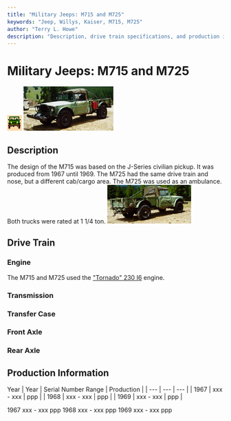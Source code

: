```yaml
---
title: "Military Jeeps: M715 and M725"
keywords: "Jeep, Willys, Kaiser, M715, M725"
author: "Terry L. Howe"
description: "Description, drive train specifications, and production information for the Kaiser Jeep M715/M725"
---
```


# Military Jeeps: M715 and M725
![military jeeps](/images/military.gif)
[![](/images/m715ft.jpg)](/images/m715f.jpg)
## Description
The design of the M715 was based on the J-Series civilian
pickup.  It was produced from 1967 until 1969.  The M725 had
the same drive train and nose, but a different cab/cargo area.
The M725 was used as an ambulance.  Both trucks were rated at
1 1/4 ton.
[![](/images/m715bt.jpg)](/images/m715b.jpg)
## Drive Train
### Engine
The M715 and M725 used the
["Tornado" 230 I6](/engine/tornado230.html) engine.
### Transmission
### Transfer Case
### Front Axle
### Rear Axle
## Production Information
Year
| Year | Serial Number Range | Production |
| --- | --- | --- |
| 1967 | xxx - xxx | ppp |
| 1968 | xxx - xxx | ppp |
| 1969 | xxx - xxx | ppp |

1967
xxx - xxx
ppp
1968
xxx - xxx
ppp
1969
xxx - xxx
ppp